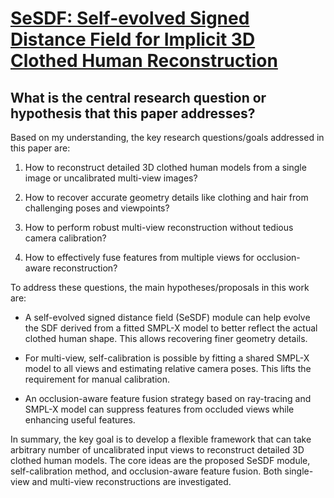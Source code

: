 # [SeSDF: Self-evolved Signed Distance Field for Implicit 3D Clothed Human   Reconstruction](https://arxiv.org/abs/2304.00359)

## What is the central research question or hypothesis that this paper addresses?

 Based on my understanding, the key research questions/goals addressed in this paper are:

1. How to reconstruct detailed 3D clothed human models from a single image or uncalibrated multi-view images? 

2. How to recover accurate geometry details like clothing and hair from challenging poses and viewpoints?

3. How to perform robust multi-view reconstruction without tedious camera calibration?

4. How to effectively fuse features from multiple views for occlusion-aware reconstruction?

To address these questions, the main hypotheses/proposals in this work are:

- A self-evolved signed distance field (SeSDF) module can help evolve the SDF derived from a fitted SMPL-X model to better reflect the actual clothed human shape. This allows recovering finer geometry details.

- For multi-view, self-calibration is possible by fitting a shared SMPL-X model to all views and estimating relative camera poses. This lifts the requirement for manual calibration.

- An occlusion-aware feature fusion strategy based on ray-tracing and SMPL-X model can suppress features from occluded views while enhancing useful features. 

In summary, the key goal is to develop a flexible framework that can take arbitrary number of uncalibrated input views to reconstruct detailed 3D clothed human models. The core ideas are the proposed SeSDF module, self-calibration method, and occlusion-aware feature fusion. Both single-view and multi-view reconstructions are investigated.
